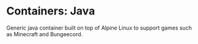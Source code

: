 # Containers: Java
Generic java container built on top of Alpine Linux to support games such as Minecraft and Bungeecord.